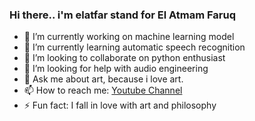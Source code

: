 ### Hi there.. i'm elatfar stand for El Atmam Faruq

- 🔭 I’m currently working on machine learning model
- 🌱 I’m currently learning automatic speech recognition
- 👯 I’m looking to collaborate on python enthusiast
- 🤔 I’m looking for help with audio engineering
- 💬 Ask me about art, because i love art. 
- 📫 How to reach me: [Youtube Channel](https://www.youtube.com/channel/UCnAtyJ77_1OD3wSdkNc4CGg)
- ⚡ Fun fact: I fall in love with art and philosophy
